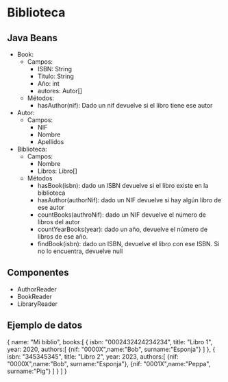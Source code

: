 # Biblioteca 

## Java Beans

- Book:
  - Campos:
    - ISBN: String
    - Titulo: String
    - Año: int
    - autores: Autor[]
  - Métodos:
    - hasAuthor(nif): Dado un nif devuelve si el libro tiene ese autor 
- Autor:
  - Campos:
    - NIF
    - Nombre
    - Apellidos
- Biblioteca:
  - Campos:
    - Nombre
    - Libros: Libro[]
  - Métodos
    - hasBook(isbn): dado un ISBN devuelve si el libro existe en la biblioteca
    - hasAuthor(authorNif): dado un NIF devuelve si hay algún libro de ese autor
    - countBooks(authroNif):  dado un NIF devuelve el número de libros del autor
    - countYearBooks(year): dado un año, devuelve el número de libros de ese año.
    - findBook(isbn): dado un ISBN, devuelve el libro con ese ISBN. Si no lo encuentra, devuelve null

## Componentes

- AuthorReader
- BookReader
- LibraryReader

## Ejemplo de datos

{
  name: "Mi biblio",
  books:[
    {
      isbn: "0002432424234234", 
      title: "Libro 1", 
      year: 2020, 
      authors:[ 
        {nif: "0000X",name:"Bob", surname:"Esponja"}
      ]
    },
    {
      isbn: "345345345",
      title: "Libro 2",
      year: 2023,
      authors:[
        {nif: "0000X",name:"Bob", surname:"Esponja"},
        {nif: "0001X",name:"Peppa", surname:"Pig"}
      ]
    }
  ]
}